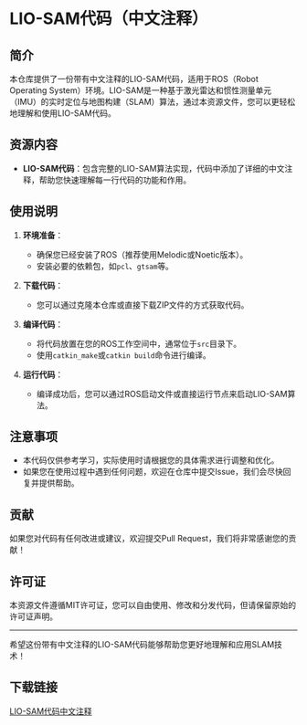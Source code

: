 # LIO-SAM代码（中文注释）

## 简介

本仓库提供了一份带有中文注释的LIO-SAM代码，适用于ROS（Robot Operating System）环境。LIO-SAM是一种基于激光雷达和惯性测量单元（IMU）的实时定位与地图构建（SLAM）算法，通过本资源文件，您可以更轻松地理解和使用LIO-SAM代码。

## 资源内容

- **LIO-SAM代码**：包含完整的LIO-SAM算法实现，代码中添加了详细的中文注释，帮助您快速理解每一行代码的功能和作用。

## 使用说明

1. **环境准备**：
   - 确保您已经安装了ROS（推荐使用Melodic或Noetic版本）。
   - 安装必要的依赖包，如`pcl`、`gtsam`等。

2. **下载代码**：
   - 您可以通过克隆本仓库或直接下载ZIP文件的方式获取代码。

3. **编译代码**：
   - 将代码放置在您的ROS工作空间中，通常位于`src`目录下。
   - 使用`catkin_make`或`catkin build`命令进行编译。

4. **运行代码**：
   - 编译成功后，您可以通过ROS启动文件或直接运行节点来启动LIO-SAM算法。

## 注意事项

- 本代码仅供参考学习，实际使用时请根据您的具体需求进行调整和优化。
- 如果您在使用过程中遇到任何问题，欢迎在仓库中提交Issue，我们会尽快回复并提供帮助。

## 贡献

如果您对代码有任何改进或建议，欢迎提交Pull Request，我们将非常感谢您的贡献！

## 许可证

本资源文件遵循MIT许可证，您可以自由使用、修改和分发代码，但请保留原始的许可证声明。

---

希望这份带有中文注释的LIO-SAM代码能够帮助您更好地理解和应用SLAM技术！

## 下载链接

[LIO-SAM代码中文注释](https://pan.quark.cn/s/691ce483cd31)